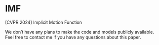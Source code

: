 # IMF
[CVPR 2024] Implicit Motion Function

We don’t have any plans to make the code and models publicly available.
Feel free to contact me if you have any questions about this paper.

